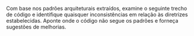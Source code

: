 Com base nos padrões arquiteturais extraídos, examine o seguinte trecho de código e identifique quaisquer inconsistências em relação às diretrizes estabelecidas. Aponte onde o código não segue os padrões e forneça sugestões de melhorias.